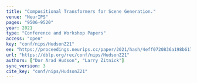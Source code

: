 ```yaml
---
title: "Compositional Transformers for Scene Generation."
venue: "NeurIPS"
pages: "9506-9520"
year: 2021
type: "Conference and Workshop Papers"
access: "open"
key: "conf/nips/HudsonZ21"
ee: "https://proceedings.neurips.cc/paper/2021/hash/4eff0720836a198b6174eecf02cbfdbf-Abstract.html"
url: "https://dblp.org/rec/conf/nips/HudsonZ21"
authors: ["Dor Arad Hudson", "Larry Zitnick"]
sync_version: 3
cite_key: "conf/nips/HudsonZ21"
---
```

